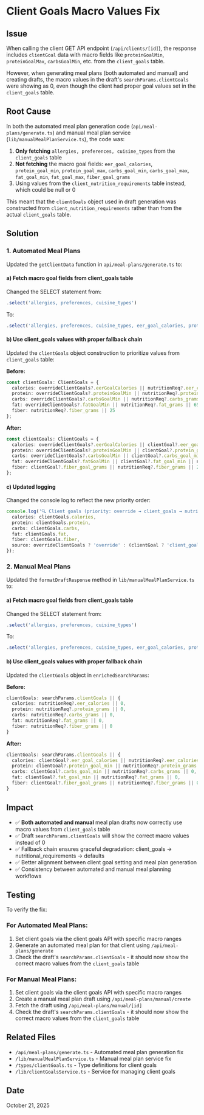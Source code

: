 # Client Goals Macro Values Fix

## Issue
When calling the client GET API endpoint (`/api/clients/[id]`), the response includes `clientGoal` data with macro fields like `proteinGoalMin`, `proteinGoalMax`, `carbsGoalMin`, etc. from the `client_goals` table.

However, when generating meal plans (both automated and manual) and creating drafts, the macro values in the draft's `searchParams.clientGoals` were showing as 0, even though the client had proper goal values set in the `client_goals` table.

## Root Cause
In both the automated meal plan generation code (`api/meal-plans/generate.ts`) and manual meal plan service (`lib/manualMealPlanService.ts`), the code was:
1. **Only fetching** `allergies, preferences, cuisine_types` from the `client_goals` table
2. **Not fetching** the macro goal fields: `eer_goal_calories`, `protein_goal_min`, `protein_goal_max`, `carbs_goal_min`, `carbs_goal_max`, `fat_goal_min`, `fat_goal_max`, `fiber_goal_grams`
3. Using values from the `client_nutrition_requirements` table instead, which could be null or 0

This meant that the `clientGoals` object used in draft generation was constructed from `client_nutrition_requirements` rather than from the actual `client_goals` table.

## Solution

### 1. Automated Meal Plans
Updated the `getClientData` function in `api/meal-plans/generate.ts` to:

#### a) Fetch macro goal fields from client_goals table
Changed the SELECT statement from:
```typescript
.select('allergies, preferences, cuisine_types')
```

To:
```typescript
.select('allergies, preferences, cuisine_types, eer_goal_calories, protein_goal_min, protein_goal_max, carbs_goal_min, carbs_goal_max, fat_goal_min, fat_goal_max, fiber_goal_grams')
```

#### b) Use client_goals values with proper fallback chain
Updated the `clientGoals` object construction to prioritize values from `client_goals` table:

**Before:**
```typescript
const clientGoals: ClientGoals = {
  calories: overrideClientGoals?.eerGoalCalories || nutritionReq?.eer_calories || 2000,
  protein: overrideClientGoals?.proteinGoalMin || nutritionReq?.protein_grams || 150,
  carbs: overrideClientGoals?.carbsGoalMin || nutritionReq?.carbs_grams || 250,
  fat: overrideClientGoals?.fatGoalMin || nutritionReq?.fat_grams || 65,
  fiber: nutritionReq?.fiber_grams || 25
};
```

**After:**
```typescript
const clientGoals: ClientGoals = {
  calories: overrideClientGoals?.eerGoalCalories || clientGoal?.eer_goal_calories || nutritionReq?.eer_calories || 2000,
  protein: overrideClientGoals?.proteinGoalMin || clientGoal?.protein_goal_min || nutritionReq?.protein_grams || 150,
  carbs: overrideClientGoals?.carbsGoalMin || clientGoal?.carbs_goal_min || nutritionReq?.carbs_grams || 250,
  fat: overrideClientGoals?.fatGoalMin || clientGoal?.fat_goal_min || nutritionReq?.fat_grams || 65,
  fiber: clientGoal?.fiber_goal_grams || nutritionReq?.fiber_grams || 25
};
```

#### c) Updated logging
Changed the console log to reflect the new priority order:
```typescript
console.log('🔍 Client goals (priority: override → client_goals → nutritional_requirements → defaults):', {
  calories: clientGoals.calories,
  protein: clientGoals.protein,
  carbs: clientGoals.carbs,
  fat: clientGoals.fat,
  fiber: clientGoals.fiber,
  source: overrideClientGoals ? 'override' : (clientGoal ? 'client_goals' : (nutritionReq ? 'nutritional_requirements' : 'default_values'))
});
```

### 2. Manual Meal Plans
Updated the `formatDraftResponse` method in `lib/manualMealPlanService.ts` to:

#### a) Fetch macro goal fields from client_goals table
Changed the SELECT statement from:
```typescript
.select('allergies, preferences, cuisine_types')
```

To:
```typescript
.select('allergies, preferences, cuisine_types, eer_goal_calories, protein_goal_min, protein_goal_max, carbs_goal_min, carbs_goal_max, fat_goal_min, fat_goal_max, fiber_goal_grams')
```

#### b) Use client_goals values with proper fallback chain
Updated the `clientGoals` object in `enrichedSearchParams`:

**Before:**
```typescript
clientGoals: searchParams.clientGoals || {
  calories: nutritionReq?.eer_calories || 0,
  protein: nutritionReq?.protein_grams || 0,
  carbs: nutritionReq?.carbs_grams || 0,
  fat: nutritionReq?.fat_grams || 0,
  fiber: nutritionReq?.fiber_grams || 0
}
```

**After:**
```typescript
clientGoals: searchParams.clientGoals || {
  calories: clientGoal?.eer_goal_calories || nutritionReq?.eer_calories || 0,
  protein: clientGoal?.protein_goal_min || nutritionReq?.protein_grams || 0,
  carbs: clientGoal?.carbs_goal_min || nutritionReq?.carbs_grams || 0,
  fat: clientGoal?.fat_goal_min || nutritionReq?.fat_grams || 0,
  fiber: clientGoal?.fiber_goal_grams || nutritionReq?.fiber_grams || 0
}
```

## Impact
- ✅ **Both automated and manual** meal plan drafts now correctly use macro values from `client_goals` table
- ✅ Draft `searchParams.clientGoals` will show the correct macro values instead of 0
- ✅ Fallback chain ensures graceful degradation: client_goals → nutritional_requirements → defaults
- ✅ Better alignment between client goal setting and meal plan generation
- ✅ Consistency between automated and manual meal planning workflows

## Testing
To verify the fix:

### For Automated Meal Plans:
1. Set client goals via the client goals API with specific macro ranges
2. Generate an automated meal plan for that client using `/api/meal-plans/generate`
3. Check the draft's `searchParams.clientGoals` - it should now show the correct macro values from the `client_goals` table

### For Manual Meal Plans:
1. Set client goals via the client goals API with specific macro ranges
2. Create a manual meal plan draft using `/api/meal-plans/manual/create`
3. Fetch the draft using `/api/meal-plans/manual/[id]`
4. Check the draft's `searchParams.clientGoals` - it should now show the correct macro values from the `client_goals` table

## Related Files
- `/api/meal-plans/generate.ts` - Automated meal plan generation fix
- `/lib/manualMealPlanService.ts` - Manual meal plan service fix
- `/types/clientGoals.ts` - Type definitions for client goals
- `/lib/clientGoalsService.ts` - Service for managing client goals

## Date
October 21, 2025

